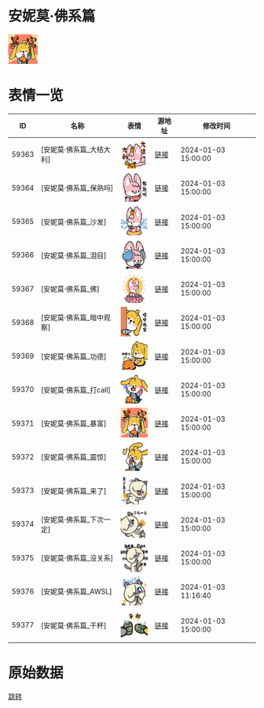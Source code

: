 # 安妮莫·佛系篇

<img src="./cover.png" height="60" alt="cover" />

# 表情一览

|ID|名称|表情|源地址|修改时间|
|----|----|----|----|----|
|59363|[安妮莫·佛系篇_大桔大利]|<img src="./pic/059363_%5B安妮莫·佛系篇_大桔大利%5D.png" height="60" alt="大桔大利"/>|[链接](https://i0.hdslb.com/bfs/garb/34d4e3deccd34d633fb1a692ffaacb92b465399c.png)|2024-01-03 15:00:00|
|59364|[安妮莫·佛系篇_保熟吗]|<img src="./pic/059364_%5B安妮莫·佛系篇_保熟吗%5D.png" height="60" alt="保熟吗"/>|[链接](https://i0.hdslb.com/bfs/garb/154340f753c79309d272f6f63f6cfa9a72354b5e.png)|2024-01-03 15:00:00|
|59365|[安妮莫·佛系篇_沙发]|<img src="./pic/059365_%5B安妮莫·佛系篇_沙发%5D.png" height="60" alt="沙发"/>|[链接](https://i0.hdslb.com/bfs/garb/ad12f8723ea67fad03bbd950e92a8724ce95de41.png)|2024-01-03 15:00:00|
|59366|[安妮莫·佛系篇_泪目]|<img src="./pic/059366_%5B安妮莫·佛系篇_泪目%5D.png" height="60" alt="泪目"/>|[链接](https://i0.hdslb.com/bfs/garb/ca4797ca634507ada7884a8e0d13b2cf45a7258f.png)|2024-01-03 15:00:00|
|59367|[安妮莫·佛系篇_佛]|<img src="./pic/059367_%5B安妮莫·佛系篇_佛%5D.png" height="60" alt="佛"/>|[链接](https://i0.hdslb.com/bfs/garb/bb28c804a2cecbc8cb099e3687cbefd3ad84de0c.png)|2024-01-03 15:00:00|
|59368|[安妮莫·佛系篇_暗中观察]|<img src="./pic/059368_%5B安妮莫·佛系篇_暗中观察%5D.png" height="60" alt="暗中观察"/>|[链接](https://i0.hdslb.com/bfs/garb/50955665c9eda19b3573373502d0aa294fa33a39.png)|2024-01-03 15:00:00|
|59369|[安妮莫·佛系篇_功德]|<img src="./pic/059369_%5B安妮莫·佛系篇_功德%5D.png" height="60" alt="功德"/>|[链接](https://i0.hdslb.com/bfs/garb/c4a6bc16917028b35afa62f21f8996b110e5b623.png)|2024-01-03 15:00:00|
|59370|[安妮莫·佛系篇_打call]|<img src="./pic/059370_%5B安妮莫·佛系篇_打call%5D.png" height="60" alt="打call"/>|[链接](https://i0.hdslb.com/bfs/garb/915a541dc1b9512912c2fd15067688f154b4390b.png)|2024-01-03 15:00:00|
|59371|[安妮莫·佛系篇_暴富]|<img src="./pic/059371_%5B安妮莫·佛系篇_暴富%5D.png" height="60" alt="暴富"/>|[链接](https://i0.hdslb.com/bfs/garb/783017f97490c8d59542bc45bf8f346557048638.png)|2024-01-03 15:00:00|
|59372|[安妮莫·佛系篇_震惊]|<img src="./pic/059372_%5B安妮莫·佛系篇_震惊%5D.png" height="60" alt="震惊"/>|[链接](https://i0.hdslb.com/bfs/garb/541b870abf0f0944008a5a5a07defb0a70c180aa.png)|2024-01-03 15:00:00|
|59373|[安妮莫·佛系篇_来了]|<img src="./pic/059373_%5B安妮莫·佛系篇_来了%5D.png" height="60" alt="来了"/>|[链接](https://i0.hdslb.com/bfs/garb/40b7f89094570b9afbdaf5b7cf8ff23ff212a85c.png)|2024-01-03 15:00:00|
|59374|[安妮莫·佛系篇_下次一定]|<img src="./pic/059374_%5B安妮莫·佛系篇_下次一定%5D.png" height="60" alt="下次一定"/>|[链接](https://i0.hdslb.com/bfs/garb/2180a21d7ab08489f1e9cd00f27d48733f97afcf.png)|2024-01-03 15:00:00|
|59375|[安妮莫·佛系篇_没关系]|<img src="./pic/059375_%5B安妮莫·佛系篇_没关系%5D.png" height="60" alt="没关系"/>|[链接](https://i0.hdslb.com/bfs/garb/75adf0d0fecd642d0b3da5563e40c03958099365.png)|2024-01-03 15:00:00|
|59376|[安妮莫·佛系篇_AWSL]|<img src="./pic/059376_%5B安妮莫·佛系篇_AWSL%5D.png" height="60" alt="AWSL"/>|[链接](https://i0.hdslb.com/bfs/garb/11106b24d7a25a72170a02a83e0f82919bb03c36.png)|2024-01-03 11:16:40|
|59377|[安妮莫·佛系篇_干杯]|<img src="./pic/059377_%5B安妮莫·佛系篇_干杯%5D.png" height="60" alt="干杯"/>|[链接](https://i0.hdslb.com/bfs/garb/358a2b0874fcbe32f4cfdc3c457ca7556f87428a.png)|2024-01-03 15:00:00|

# 原始数据

[跳转](./raw.json)

